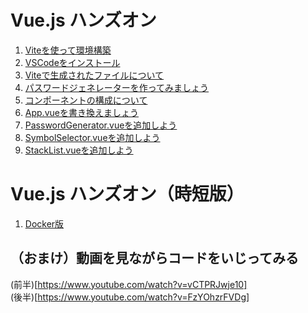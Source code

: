 # Vue.js ハンズオン

1. [Viteを使って環境構築](./4.1.vue_environment_setup.md)  
2. [VSCodeをインストール](./4.2.vue_vscode.md)
3. [Viteで生成されたファイルについて](./4.3.vue_files.md)
4. [パスワードジェネレーターを作ってみましょう](./4.4.hands_on_1.md)
1. [コンポーネントの構成について](./4.5.hands_on_2.md)
1. [App.vueを書き換えましょう](./4.6.hands_on_3.md)
1. [PasswordGenerator.vueを追加しよう](./4.7.hands_on_4.md)
1. [SymbolSelector.vueを追加しよう](./4.8.hands_on_5.md)
1. [StackList.vueを追加しよう](./4.9.hands_on_6.md)

# Vue.js ハンズオン（時短版）
1. [Docker版](./4.1.vue_environment_setup１_docker.md)  

## （おまけ）動画を見ながらコードをいじってみる  
   (前半)[https://www.youtube.com/watch?v=vCTPRJwje10]  
   (後半)[https://www.youtube.com/watch?v=FzYOhzrFVDg]
